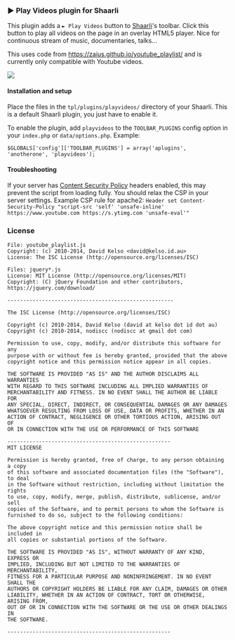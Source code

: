 ### ► Play Videos plugin for Shaarli
This plugin adds a `► Play Videos` button to [Shaarli](https://github.com/shaarli/Shaarli)'s toolbar. Click this button to play all videos on the page in an overlay HTML5 player. Nice for continuous stream of music, documentaries, talks...

This uses code from https://zaius.github.io/youtube_playlist/ and is currently only compatible with Youtube videos.

![](https://cdn.mediacru.sh/D_izf0zjAtxy.png)

#### Installation and setup
Place the files in the `tpl/plugins/playvideos/` directory of your Shaarli.
This is a default Shaarli plugin, you just have to enable it.

To enable the plugin, add `playvideos` to the `TOOLBAR_PLUGINS` config option in your `index.php` or `data/options.php`. Example:

    $GLOBALS['config']['TOOLBAR_PLUGINS'] = array('aplugins', 'anotherone', 'playvideos');

#### Troubleshooting
If your server has [Content Security Policy](http://content-security-policy.com/) headers enabled, this may prevent the script from loading fully. You should relax the CSP in your server settings. Example CSP rule for apache2:
`Header set Content-Security-Policy "script-src 'self' 'unsafe-inline' https://www.youtube.com https://s.ytimg.com 'unsafe-eval'"`

### License
```
File: youtube_playlist.js
Copyright: (c) 2010-2014, David Kelso <david@kelso.id.au>
License: The ISC License (http://opensource.org/licenses/ISC)

Files: jquery*.js
License: MIT License (http://opensource.org/licenses/MIT)
Copyright: (C) jQuery Foundation and other contributors, https://jquery.com/download/

-----------------------------------------------------

The ISC License (http://opensource.org/licenses/ISC)

Copyright (c) 2010-2014, David Kelso (david at kelso dot id dot au)  
Copyright (c) 2010-2014, nodiscc (nodiscc at gmail dot com)

Permission to use, copy, modify, and/or distribute this software for any
purpose with or without fee is hereby granted, provided that the above
copyright notice and this permission notice appear in all copies.

THE SOFTWARE IS PROVIDED "AS IS" AND THE AUTHOR DISCLAIMS ALL WARRANTIES
WITH REGARD TO THIS SOFTWARE INCLUDING ALL IMPLIED WARRANTIES OF
MERCHANTABILITY AND FITNESS. IN NO EVENT SHALL THE AUTHOR BE LIABLE FOR
ANY SPECIAL, DIRECT, INDIRECT, OR CONSEQUENTIAL DAMAGES OR ANY DAMAGES
WHATSOEVER RESULTING FROM LOSS OF USE, DATA OR PROFITS, WHETHER IN AN
ACTION OF CONTRACT, NEGLIGENCE OR OTHER TORTIOUS ACTION, ARISING OUT OF
OR IN CONNECTION WITH THE USE OR PERFORMANCE OF THIS SOFTWARE

----------------------------------------------------
MIT LICENSE

Permission is hereby granted, free of charge, to any person obtaining a copy
of this software and associated documentation files (the "Software"), to deal
in the Software without restriction, including without limitation the rights
to use, copy, modify, merge, publish, distribute, sublicense, and/or sell
copies of the Software, and to permit persons to whom the Software is
furnished to do so, subject to the following conditions:

The above copyright notice and this permission notice shall be included in
all copies or substantial portions of the Software.

THE SOFTWARE IS PROVIDED "AS IS", WITHOUT WARRANTY OF ANY KIND, EXPRESS OR
IMPLIED, INCLUDING BUT NOT LIMITED TO THE WARRANTIES OF MERCHANTABILITY,
FITNESS FOR A PARTICULAR PURPOSE AND NONINFRINGEMENT. IN NO EVENT SHALL THE
AUTHORS OR COPYRIGHT HOLDERS BE LIABLE FOR ANY CLAIM, DAMAGES OR OTHER
LIABILITY, WHETHER IN AN ACTION OF CONTRACT, TORT OR OTHERWISE, ARISING FROM,
OUT OF OR IN CONNECTION WITH THE SOFTWARE OR THE USE OR OTHER DEALINGS IN
THE SOFTWARE.

----------------------------------------------------
```